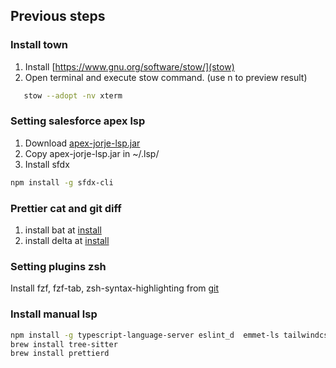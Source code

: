 ## Previous steps

### Install town

1. Install [https://www.gnu.org/software/stow/](stow)
2. Open terminal and execute stow command. (use n to preview result)

```sh
   stow --adopt -nv xterm
```

### Setting salesforce apex lsp

1. Download [apex-jorje-lsp.jar](https://github.com/forcedotcom/salesforcedx-vscode/blob/develop/packages/salesforcedx-vscode-apex/out/apex-jorje-lsp.jar)
2. Copy apex-jorje-lsp.jar in ~/.lsp/
3. Install sfdx
```sh
npm install -g sfdx-cli
```

### Prettier cat and git diff

1. install bat at [install](https://github.com/sharkdp/bat#installation)
2. install delta at [install](https://dandavison.github.io/delta/installation.html)

### Setting plugins zsh

Install fzf, fzf-tab, zsh-syntax-highlighting from [git](https://github.com/ohmyzsh/ohmyzsh/wiki/Plugins)

### Install manual lsp

```sh
npm install -g typescript-language-server eslint_d  emmet-ls tailwindcss-language-server
brew install tree-sitter
brew install prettierd
```
